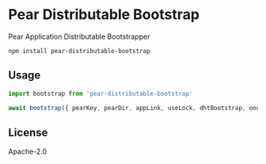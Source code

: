 # Pear Distributable Bootstrap

Pear Application Distributable Bootstrapper

```
npm install pear-distributable-bootstrap
```

## Usage

``` js
import bootstrap from 'pear-distributable-bootstrap'

await bootstrap({ pearKey, pearDir, appLink, useLock, dhtBootstrap, onupdater, onstatus })
```

## License

Apache-2.0
